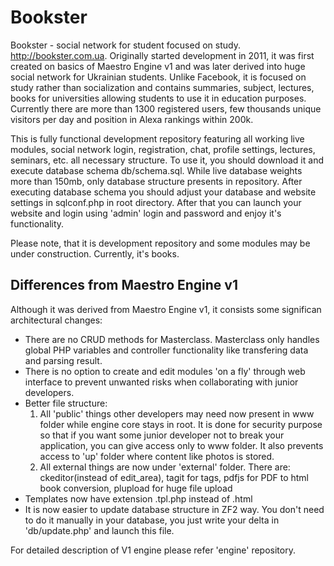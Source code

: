 Bookster
========

Bookster - social network for student focused on study. http://bookster.com.ua. Originally started development in 2011, it was first created on basics of Maestro Engine v1 and was later derived into huge social network for Ukrainian students. Unlike Facebook, it is focused on study rather than socialization and contains summaries, subject, lectures, books for universities allowing students to use it in education purposes. Currently there are more than 1300 registered users, few thousands unique visitors per day and position in Alexa rankings within 200k.

This is fully functional development repository featuring all working live modules, social network login, registration, chat, profile settings, lectures, seminars, etc. all necessary structure. To use it, you should download it and execute database schema db/schema.sql. While live database weights more than 150mb, only database structure presents in repository. After executing database schema you should adjust your database and website settings in sqlconf.php in root directory. After that you can launch your website and login using 'admin' login and password and enjoy it's functionality.

Please note, that it is development repository and some modules may be under construction. Currently, it's books.

Differences from Maestro Engine v1
----------------
Although it was derived from Maestro Engine v1, it consists some significan architectural changes:
* There are no CRUD methods for Masterclass. Masterclass only handles global PHP variables and controller functionality like transfering data and parsing result.
* There is no option to create and edit modules 'on a fly' through web interface to prevent unwanted risks when collaborating with junior developers.
* Better file structure:
  1. All 'public' things other developers may need now present in www folder while engine core stays in root. It is done for security purpose so that if you want some junior developer not to break your application, you can give access only to www folder. It also prevents access to 'up' folder where content like photos is stored.
  2. All external things are now under 'external' folder. There are: ckeditor(instead of edit_area), tagit for tags, pdfjs for PDF to html book conversion, plupload for huge file upload
* Templates now have extension .tpl.php instead of .html
* It is now easier to update database structure in ZF2 way. You don't need to do it manually in your database, you just write your delta in 'db/update.php' and launch this file.

For detailed description of V1 engine please refer 'engine' repository.
